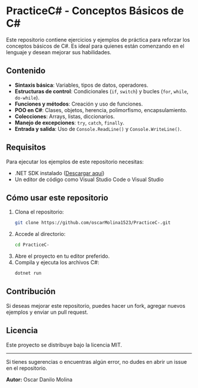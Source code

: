 # PracticeC# - Conceptos Básicos de C#

Este repositorio contiene ejercicios y ejemplos de práctica para reforzar los conceptos básicos de C#. Es ideal para quienes están comenzando en el lenguaje y desean mejorar sus habilidades.

## Contenido

- **Sintaxis básica**: Variables, tipos de datos, operadores.
- **Estructuras de control**: Condicionales (`if`, `switch`) y bucles (`for`, `while`, `do-while`).
- **Funciones y métodos**: Creación y uso de funciones.
- **POO en C#**: Clases, objetos, herencia, polimorfismo, encapsulamiento.
- **Colecciones**: Arrays, listas, diccionarios.
- **Manejo de excepciones**: `try`, `catch`, `finally`.
- **Entrada y salida**: Uso de `Console.ReadLine()` y `Console.WriteLine()`.

## Requisitos

Para ejecutar los ejemplos de este repositorio necesitas:

- .NET SDK instalado ([Descargar aquí](https://dotnet.microsoft.com/en-us/download))
- Un editor de código como Visual Studio Code o Visual Studio

## Cómo usar este repositorio

1. Clona el repositorio:
   ```sh
   git clone https://github.com/oscarMolina1523/PracticeC-.git
   ```
2. Accede al directorio:
   ```sh
   cd PracticeC-
   ```
3. Abre el proyecto en tu editor preferido.
4. Compila y ejecuta los archivos C#:
   ```sh
   dotnet run
   ```

## Contribución
Si deseas mejorar este repositorio, puedes hacer un fork, agregar nuevos ejemplos y enviar un pull request.

## Licencia

Este proyecto se distribuye bajo la licencia MIT.

---

Si tienes sugerencias o encuentras algún error, no dudes en abrir un issue en el repositorio.

**Autor:** Oscar Danilo Molina

